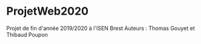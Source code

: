 # ProjetWeb2020
Projet de fin d'année 2019/2020 à l'ISEN Brest Auteurs : Thomas Gouyet et Thibaud Poupon
